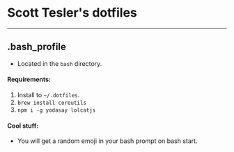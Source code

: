 # Scott Tesler's dotfiles

---

## .bash_profile

- Located in the `bash` directory.

#### Requirements:

1. Install to `~/.dotfiles`.
1. `brew install coreutils`
1. `npm i -g yodasay lolcatjs`

#### Cool stuff:

- You will get a random emoji in your bash prompt on bash start.
